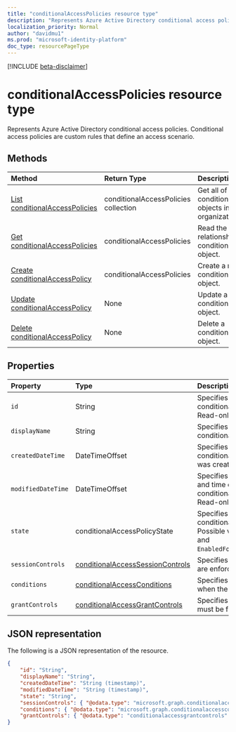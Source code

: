 ```yaml
---
title: "conditionalAccessPolicies resource type"
description: "Represents Azure Active Directory conditional access policies. Conditional access policies are custom rules that define an access scenario."
localization_priority: Normal
author: "davidmu1"
ms.prod: "microsoft-identity-platform"
doc_type: resourcePageType
---
```


[!INCLUDE [beta-disclaimer](../../includes/beta-disclaimer.md)]

# conditionalAccessPolicies resource type

Represents Azure Active Directory conditional access policies. Conditional access policies are custom rules that define an access scenario.

## Methods

| Method | Return Type | Description |
|:------ |:----------- |:----------- |
| [List conditionalAccessPolicies](../api/conditionalaccesspolicies-list.md) | conditionalAccessPolicies collection | Get all of the conditionalAccessPolicies objects in the organization. |
| [Get conditionalAccessPolicies](../api/conditionalaccesspolicies-get.md) | conditionalAccessPolicies | Read the properties and relationships of a conditionalAccessPolicies object. |
| [Create conditionalAccessPolicy](../api/conditionalAccessPolicies-post.md) | conditionalAccessPolicies | Create a new conditionalAccessPolicies object. |
| [Update conditionalAccessPolicy](../api/conditionalAccessPolicies-update.md)| None | Update a conditionalAccessPolicies object. |
| [Delete conditionalAccessPolicy](../api/conditionalaccesspolicies-delete.md)| None | Delete a conditionalAccessPolicies object. |

## Properties

| Property | Type | Description |
|:-------- |:---- |:----------- |
| `id` | String | Specifies the identifier of a conditionalAccessPolicies object. Read-only. |
| `displayName` | String | Specifies a display name for the conditionalAccessPolicies object. |
| `createdDateTime` | DateTimeOffset | Specifies the time that the conditionalAccessPolicies object was created. Read-only. |
| `modifiedDateTime` | DateTimeOffset | Specifies the last modification date and time of the conditionalAccessPolicies object. Read-only. |
| `state` | conditionalAccessPolicyState | Specifies the state of the conditionalAccessPolicies object. Possible values: `Enabled`, `Disabled`, and `EnabledForReportingButNotEnforced`. |
| `sessionControls` | [conditionalAccessSessionControls](conditionalaccesssessioncontrols.md) | Specifies the session controls that are enforced after sign-in. |
| `conditions` | [conditionalAccessConditions](conditionalaccessconditions.md) | Specifies the conditions that govern when the policy applies. |
| `grantControls` | [conditionalAccessGrantControls](conditionalaccessgrantcontrols.md) | Specifies the grant controls that must be fulfilled to pass the policy. |

## JSON representation

The following is a JSON representation of the resource.

<!-- {
  "blockType": "resource",
  "keyProperty":"id",
  "optionalProperties": [
    "displayName",
    "state",
    "sessionControls",
    "conditions",
    "grantControls"
  ],
  "@odata.type": "microsoft.graph.conditionalaccesspolicies"
}-->

```json
{
    "id": "String",
    "displayName": "String",
    "createdDateTime": "String (timestamp)",
    "modifiedDateTime": "String (timestamp)",
    "state": "String",
    "sessionControls": { "@odata.type": "microsoft.graph.conditionalaccesssessioncontrols" },
    "conditions": { "@odata.type": "microsoft.graph.conditionalaccessconditions" },
    "grantControls": { "@odata.type": "conditionalaccessgrantcontrols" }
}
```

<!-- uuid: 8fcb5dbc-d5aa-4681-8e31-b001d5168d79
2015-10-25 14:57:30 UTC -->
<!--
{
  "type": "#page.annotation",
  "description": "conditionalaccesspolicies resource",
  "keywords": "",
  "section": "documentation",
  "tocPath": "",
  "suppressions": []
}
-->